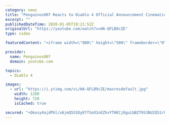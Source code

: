 ```yaml
---
category: news
title: "Penguinos007 Reacts to Diablo 4 Official Announcement Cinematic Trailer (Blizzcon 2019)"
excerpt: ""
publishedDateTime: 2020-01-05T19:21:52Z
originalUrl: "https://youtube.com/watch?v=HA-QFLB9cZE"
type: video

featuredContent: "<iframe width=\"800\" height=\"500\" frameborder=\"0\" src=\"https://www.youtube.com/embed/HA-QFLB9cZE\" allow=\"accelerometer; autoplay; encrypted-media; gyroscope; picture-in-picture\" allowfullscreen></iframe>"

provider:
  name: Penguinos007
  domain: youtube.com

topics:
  - Diablo 4

images:
  - url: "https://i.ytimg.com/vi/HA-QFLB9cZE/maxresdefault.jpg"
    width: 1280
    height: 720
    isCached: true

secured: "+Qkosy4ajdPbl/u6jmQ5SSOyEffSoO1nEZhvYTHECjOguLbBZf9S3NU2Q51rOf1nltAFav57IQ/D+B1yYJZmBi2SXzeVXCVcDmfKHORDSkt1zYR3wbPq/c0A37VDjjcqya9d1cYlNCkQtCaBbTIVaYaZ0BiimeeGvedhr6XyJggGYYFAGivlnLElYdeQF8aRnO+iXvMwKNy1TvJWG1aYDQgUxy1bJDH8ssjneHwacGY2LN7O41pSsS0xPffd50hntzX22h6KA+UmCnFfsDhGUBvGGaI+OFym3eFPr+VjpmqdbrzWzNQrZEA63AQwDAhd0YFtsckOBt4ew4U+o5/gjyGk5trNr8sATXAmD+coTZHni3Hv0loqQ+mBxISXGK2esu9hpBTzUE7zWUBt+185Fc+hI5IpVITO5LnTPBDVQQ+tjIm8qBNy389gOGCvm8BP;9BXE6fscyx7wUQ+4YGOX9Q=="
---
```


